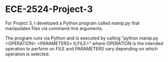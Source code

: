 # ECE-2524-Project-3
For Project 3, I developed a Python program called manip.py that
manipulates files via command-line arguments.

The program runs via Python and is executed by calling
"python manip.py &lt;OPERATION> &lt;PARAMETERS> lt;FILE>" where OPERATION
is the intended operation to perform on FILE and PARAMETERS vary
depending on which operation is selected.